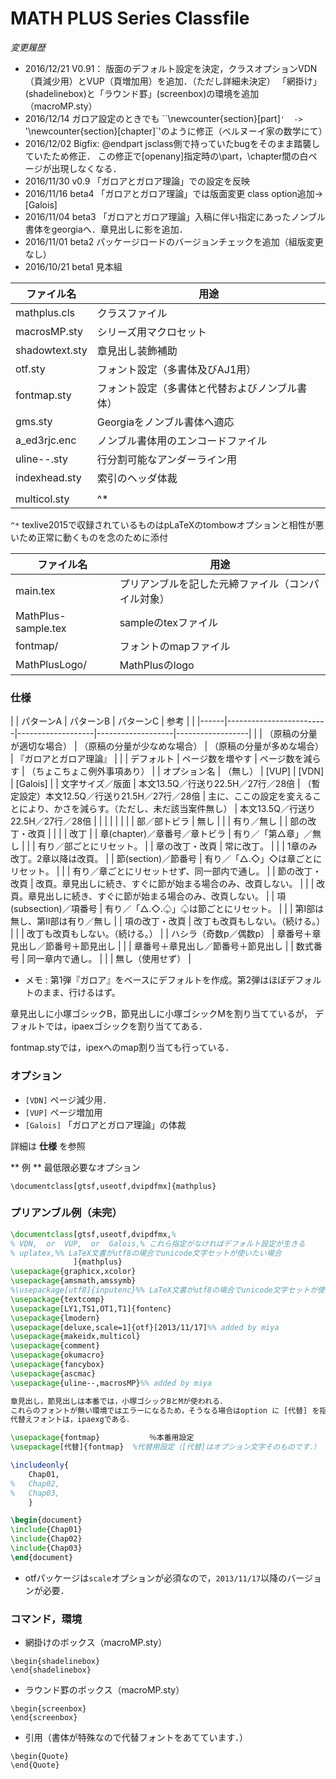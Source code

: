 # MATH PLUS Series Classfile

*変更履歴*

* 2016/12/21 V0.91： 版面のデフォルト設定を決定，クラスオプションVDN（頁減少用）とVUP（頁増加用）を追加．（ただし詳細未決定） 
「網掛け」(shadelinebox)と「ラウンド罫」(screenbox)の環境を追加（macroMP.sty）
* 2016/12/14
ガロア設定のときでも ``\newcounter{section}[part]`'  -> `'\newcounter{section}[chapter]`'のように修正（ベルヌーイ家の数学にて）
* 2016/12/02 Bigfix: \@endpart jsclass側で持っていたbugをそのまま踏襲していたため修正．
この修正で[openany]指定時の\part，\chapter間の白ページが出現しなくなる．
* 2016/11/30 v0.9  「ガロアとガロア理論」での設定を反映
* 2016/11/16 beta4 「ガロアとガロア理論」では版面変更 class option追加→ [Galois]
* 2016/11/04 beta3 「ガロアとガロア理論」入稿に伴い指定にあったノンブル書体をgeorgiaへ．章見出しに影を追加．
* 2016/11/01 beta2  パッケージロードのバージョンチェックを追加（組版変更なし）
* 2016/10/21 beta1  見本組


| ファイル名 | 用途|
|--------|--------|
| mathplus.cls  |    クラスファイル|
| macrosMP.sty   |     シリーズ用マクロセット| 
| shadowtext.sty  |    章見出し装飾補助| 
| otf.sty         |    フォント設定（多書体及びAJ1用）| 
| fontmap.sty     |    フォント設定（多書体と代替およびノンブル書体）| 
| gms.sty   |   Georgiaをノンブル書体へ適応| 
| a_ed3rjc.enc  |      ノンブル書体用のエンコードファイル| 
| uline--.sty     |   行分割可能なアンダーライン用| 
| indexhead.sty   |    索引のヘッダ体裁|
| | |
| multicol.sty   |     ^*| 

`^*` texlive2015で収録されているものはpLaTeXのtombowオプションと相性が悪いため正常に動くものを念のために添付


| ファイル名 | 用途|
|--------|--------|
| main.tex       |     プリアンブルを記した元締ファイル（コンパイル対象）| 
| MathPlus-sample.tex |  sampleのtexファイル| 
| fontmap/ | フォントのmapファイル| 
| MathPlusLogo/  |    MathPlusのlogo | 


### 仕様

| | パターンA | パターンB | パターンC | 参考 | |
|------|-------------------------|-------------------|-------------------|------------------|
| | （原稿の分量が適切な場合） | （原稿の分量が少なめな場合） | （原稿の分量が多めな場合） | 『ガロアとガロア理論』 |
| | デフォルト | ページ数を増やす | ページ数を減らす | （ちょこちょこ例外事項あり） |
| オプション名 | （無し） | [VUP] | [VDN] | [Galois] |
| 文字サイズ／版面 | 本文13.5Q／行送り22.5H／27行／28倍 | （暫定設定）本文12.5Q／行送り21.5H／27行／28倍 | 主に、ここの設定を変えることにより、かさを減らす。（ただし、未だ該当案件無し） | 本文13.5Q／行送り22.5H／27行／28倍 |
| | | | | |
| 部／部トビラ | 無し | | | 有り／無し |
| 部の改丁・改頁 | | | | 改丁 |
| 章(chapter)／章番号／章トビラ | 有り／「第△章」／無し | | | 有り／部ごとにリセット。 |
| 章の改丁・改頁 | 常に改丁。 | | | 1章のみ改丁。2章以降は改頁。 |
| 節(section)／節番号 | 有り／「△.◇」◇は章ごとにリセット。 | | | 有り／章ごとにリセットせず、同一部内で通し。 |
| 節の改丁・改頁 | 改頁。章見出しに続き、すぐに節が始まる場合のみ、改頁しない。 | | | 改頁。章見出しに続き、すぐに節が始まる場合のみ、改頁しない。 |
| 項(subsection)／項番号 | 有り／「△.◇.♤」♤は節ごとにリセット。 | | | 第I部は無し、第II部は有り／無し |
| 項の改丁・改頁 | 改丁も改頁もしない。（続ける。） | | | 改丁も改頁もしない。（続ける。） |
| ハシラ（奇数p／偶数p） | 章番号＋章見出し／節番号＋節見出し | | | 章番号＋章見出し／節番号＋節見出し |
| 数式番号 | 同一章内で通し。 | | | 無し（使用せず） |

* メモ :  第1弾『ガロア』をベースにデフォルトを作成。第2弾はほぼデフォルトのまま、行けるはず。 



章見出しに小塚ゴシックB，節見出しに小塚ゴシックMを割り当てているが，
デフォルトでは，ipaexゴシックを割り当ててある．

fontmap.styでは，ipexへのmap割り当ても行っている．

### オプション

* `[VDN]`
ページ減少用．
* `[VUP]`
ページ増加用
* `[Galois]`
「ガロアとガロア理論」の体裁

詳細は **仕様** を参照

** 例 ** 最低限必要なオプション
```
\documentclass[gtsf,useotf,dvipdfmx]{mathplus}
```

### プリアンブル例（未完）

```latex
\documentclass[gtsf,useotf,dvipdfmx,%
% VDN,  or  VUP,  or  Galois,% これら指定がなければデフォルト設定が生きる
% uplatex,%% LaTeX文書がutf8の場合でunicode文字セットが使いたい場合
              ]{mathplus}
\usepackage{graphicx,xcolor}
\usepackage{amsmath,amssymb}
%\usepackage[utf8]{inputenc}%% LaTeX文書がutf8の場合でunicode文字セットが使いたい場
\usepackage{textcomp}
\usepackage[LY1,TS1,OT1,T1]{fontenc}
\usepackage{lmodern}
\usepackage[deluxe,scale=1]{otf}[2013/11/17]%% added by miya
\usepackage{makeidx,multicol}
\usepackage{comment}
\usepackage{okumacro}
\usepackage{fancybox}
\usepackage{ascmac}
\usepackage{uline--,macrosMP}%% added by miya

章見出し，節見出しは本番では，小塚ゴシックBとMが使われる．
これらのフォントが無い環境ではエラーになるため，そうなる場合はoption に [代替] を指定する．
代替えフォントは，ipaexgである．

\usepackage{fontmap}           ％本番用設定
\usepackage[代替]{fontmap}  %代替用設定（[代替]はオプション文字そのものです．）

\includeonly{
	Chap01,
%	Chap02,
%	Chap03,
	}

\begin{document}
\include{Chap01}
\include{Chap02}
\include{Chap03}
\end{document}
```

* otfパッケージは`scale`オプションが必須なので，`2013/11/17`以降のバージョンが必要．


### コマンド，環境

* 網掛けのボックス（macroMP.sty）
```
\begin{shadelinebox}
\end{shadelinebox}
```

* ラウンド罫のボックス（macroMP.sty）
```
\begin{screenbox}
\end{screenbox}
```

* 引用（書体が特殊なので代替フォントをあてています．）
```
\begin{Quote}
\end{Quote}
```


